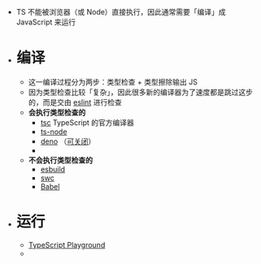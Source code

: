 - TS 不能被浏览器（或 Node）直接执行，因此通常需要「编译」成 JavaScript 来运行
- # 编译
	- 这一编译过程分为两步：类型检查 + 类型擦除输出 JS
	- 因为类型检查比较「复杂」，因此很多新的编译器为了速度都是跳过这步的，而是交由 [eslint](https://typescript-eslint.io/) 进行检查
	- **会执行类型检查的**
		- [tsc](https://github.com/microsoft/TypeScript) TypeScript 的官方编译器
		- [ts-node](https://www.npmjs.com/package/ts-node)
		- [deno](https://deno.land/) （[可关闭](https://deno.land/manual@v1.4.1/getting_started/typescript#--no-check-option)）
		-
	- **不会执行类型检查的**
		- [esbuild](https://esbuild.github.io/)
		- [swc](https://swc.rs/)
		- [Babel](https://www.typescriptlang.org/docs/handbook/babel-with-typescript.html#babel-for-transpiling-tsc-for-types)
- # 运行
	- [TypeScript Playground](https://www.typescriptlang.org/play)
	-